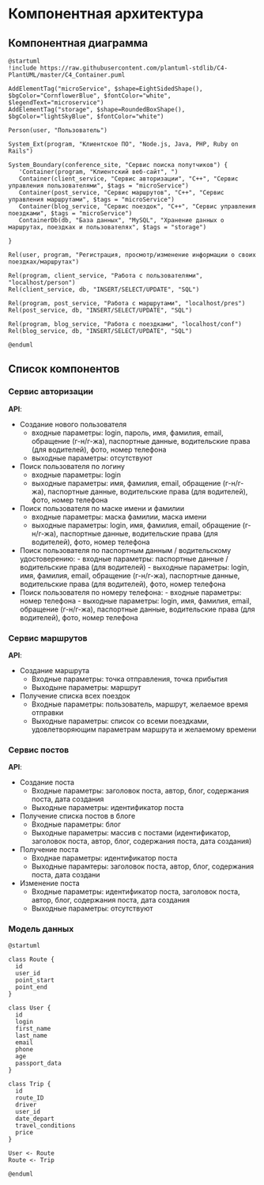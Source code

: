 # Компонентная архитектура
<!-- Состав и взаимосвязи компонентов системы между собой и внешними системами с указанием протоколов, ключевые технологии, используемые для реализации компонентов.
Диаграмма контейнеров C4 и текстовое описание. 
-->
## Компонентная диаграмма

```plantuml
@startuml
!include https://raw.githubusercontent.com/plantuml-stdlib/C4-PlantUML/master/C4_Container.puml

AddElementTag("microService", $shape=EightSidedShape(), $bgColor="CornflowerBlue", $fontColor="white", $legendText="microservice")
AddElementTag("storage", $shape=RoundedBoxShape(), $bgColor="lightSkyBlue", $fontColor="white")

Person(user, "Пользователь")

System_Ext(program, "Клиентское ПО", "Node.js, Java, PHP, Ruby on Rails")

System_Boundary(conference_site, "Сервис поиска попутчиков") {
   'Container(program, "Клиентский веб-сайт", ")
   Container(client_service, "Сервис авторизации", "C++", "Сервис управления пользователями", $tags = "microService")    
   Container(post_service, "Сервис маршрутов", "C++", "Сервис управления маршрутами", $tags = "microService") 
   Container(blog_service, "Сервис поездок", "C++", "Сервис управления поездками", $tags = "microService")   
   ContainerDb(db, "База данных", "MySQL", "Хранение данных о маршрутах, поездках и пользователях", $tags = "storage")
   
}

Rel(user, program, "Регистрация, просмотр/изменение информации о своих поездках/маршрутах")

Rel(program, client_service, "Работа с пользователями", "localhost/person")
Rel(client_service, db, "INSERT/SELECT/UPDATE", "SQL")

Rel(program, post_service, "Работа с маршрутами", "localhost/pres")
Rel(post_service, db, "INSERT/SELECT/UPDATE", "SQL")

Rel(program, blog_service, "Работа с поездками", "localhost/conf")
Rel(blog_service, db, "INSERT/SELECT/UPDATE", "SQL")

@enduml
```
## Список компонентов  

### Сервис авторизации
**API**:
-	Создание нового пользователя
      - входные параметры: login, пароль, имя, фамилия, email, обращение (г-н/г-жа), паспортные данные, водительские права (для водителей), фото, номер телефона
      - выходные параметры: отсутствуют
-	Поиск пользователя по логину
     - входные параметры:  login
     - выходные параметры: имя, фамилия, email, обращение (г-н/г-жа), паспортные данные, водительские права (для водителей), фото, номер телефона
-	Поиск пользователя по маске имени и фамилии
     - входные параметры: маска фамилии, маска имени
     - выходные параметры: login, имя, фамилия, email, обращение (г-н/г-жа), паспортные данные, водительские права (для водителей), фото, номер телефона
- Поиск пользователя по паспортным данным / водительскому удостоверению:
      - входные параметры: паспортные данные / водительские права (для водителей)
      - выходные параметры: login, имя, фамилия, email, обращение (г-н/г-жа), паспортные данные, водительские права (для водителей), фото, номер телефона 
- Поиск пользователя по номеру телефона:
      - входные параметры: номер телефона
      - выходные параметры: login, имя, фамилия, email, обращение (г-н/г-жа), паспортные данные, водительские права (для водителей), фото, номер телефона 

### Сервис маршрутов
**API**:
- Создание маршрута
  - Входные параметры: точка отправления, точка прибытия
  - Выходыне параметры: маршрут
- Получение списка всех поездок
  - Входные параметры: пользователь, маршрут, желаемое время отправки
  - Выходные параметры: список со всеми поездками, удовлетворяющим параметрам маршрута и желаемому времени

### Сервис постов
**API**:
- Создание поста
  - Входные параметры: заголовок поста, автор, блог, содержания поста, дата создания
  - Выходные параметры: идентификатор поста
- Получение списка постов в блоге
  - Входные параметры: блог
  - Выходные параметры: массив с постами (идентификатор, заголовок поста, автор, блог, содержания поста, дата создания)
- Получение поста
  - Входнае параметры: идентификатор поста
  - Выходные парамтеры: заголовок поста, автор, блог, содержания поста, дата создани
- Изменение поста
  - Входные параметры: идентификатор поста, заголовок поста, автор, блог, содержания поста, дата создания
  - Выходные параметры: отсутствуют


### Модель данных
```puml
@startuml

class Route {
  id
  user_id
  point_start
  point_end
}

class User {
  id
  login
  first_name
  last_name
  email
  phone
  age
  passport_data
}

class Trip {
  id
  route_ID
  driver
  user_id
  date_depart
  travel_conditions
  price
}

User <- Route
Route <- Trip

@enduml
```